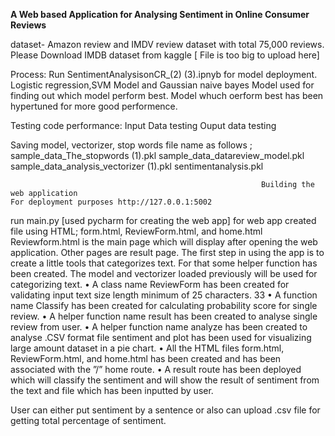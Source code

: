 **A Web based Application for Analysing Sentiment in Online Consumer Reviews**

dataset-  Amazon review and IMDV review dataset with total 75,000 reviews. 
Please Download IMDB dataset from kaggle                [ File is too big to upload here]

Process:
Run SentimentAnalysisonCR_(2) (3).ipnyb for model deployment.
Logistic regression,SVM Model and Gaussian naive bayes Model used for finding out which model perform best.
Model whuch oerform best has been hypertuned for more good performence.



Testing code performance:
Input Data testing
Ouput data testing

Saving model, vectorizer, stop words
file name as follows ;
               sample_data_The_stopwords (1).pkl
               sample_data_datareview_model.pkl
               sample_data_analysis_vectorizer (1).pkl
               sentimentanalysis.pkl


                                                            Building the web application
    For deployment purposes http://127.0.0.1:5002                                                      
  run main.py [used pycharm for creating the web app]
  for web app created file using HTML; form.html, ReviewForm.html, and home.html
  Reviewform.html is the main page which will display after opening the web application. Other pages are result page.
  The first step in using the app is to create a little tools that categorizes text. For that some
helper function has been created. The model and vectorizer loaded previously will be used for
categorizing text.
• A class name ReviewForm has been created for validating input text size length minimum
of 25 characters.
33
• A function name Classify has been created for calculating probability score for single
review.
• A helper function name result has been created to analyse single review from user.
• A helper function name analyze has been created to analyse .CSV format file sentiment
and plot has been used for visualizing large amount dataset in a pie chart.
• All the HTML files form.html, ReviewForm.html, and home.html has been created
and has been associated with the ”/” home route.
• A result route has been deployed which will classify the sentiment and will show the result
of sentiment from the text and file which has been inputted by user.

User can either put sentiment by a sentence or also can upload .csv file for getting total percentage of sentiment.
  
